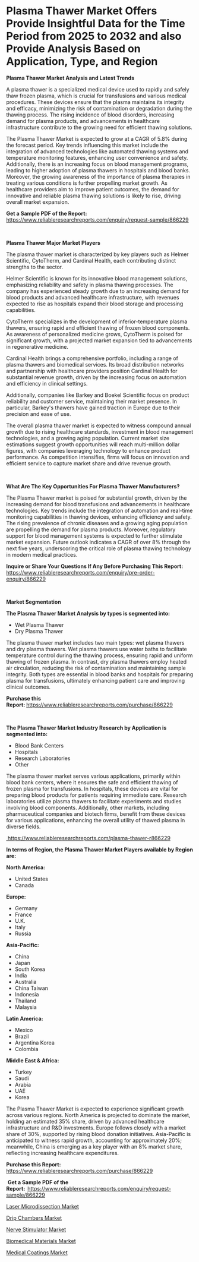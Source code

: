 <p><h1>Plasma Thawer Market Offers Provide Insightful Data for the Time Period from 2025 to 2032 and also Provide Analysis Based on Application, Type, and Region</h1></p><p><strong>Plasma Thawer Market Analysis and Latest Trends</strong></p>
<p><p>A plasma thawer is a specialized medical device used to rapidly and safely thaw frozen plasma, which is crucial for transfusions and various medical procedures. These devices ensure that the plasma maintains its integrity and efficacy, minimizing the risk of contamination or degradation during the thawing process. The rising incidence of blood disorders, increasing demand for plasma products, and advancements in healthcare infrastructure contribute to the growing need for efficient thawing solutions.</p><p>The Plasma Thawer Market is expected to grow at a CAGR of 5.8% during the forecast period. Key trends influencing this market include the integration of advanced technologies like automated thawing systems and temperature monitoring features, enhancing user convenience and safety. Additionally, there is an increasing focus on blood management programs, leading to higher adoption of plasma thawers in hospitals and blood banks. Moreover, the growing awareness of the importance of plasma therapies in treating various conditions is further propelling market growth. As healthcare providers aim to improve patient outcomes, the demand for innovative and reliable plasma thawing solutions is likely to rise, driving overall market expansion.</p></p>
<p><strong>Get a Sample PDF of the Report:&nbsp;</strong> <a href="https://www.reliableresearchreports.com/enquiry/request-sample/866229?utm_campaign=10&utm_medium=2&utm_source=Github&utm_content=ia&utm_term=04032025&utm_id=plasma-thawer">https://www.reliableresearchreports.com/enquiry/request-sample/866229</a></p>
<p>&nbsp;</p>
<p><strong>Plasma Thawer Major Market Players</strong></p>
<p><p>The plasma thawer market is characterized by key players such as Helmer Scientific, CytoTherm, and Cardinal Health, each contributing distinct strengths to the sector. </p><p>Helmer Scientific is known for its innovative blood management solutions, emphasizing reliability and safety in plasma thawing processes. The company has experienced steady growth due to an increasing demand for blood products and advanced healthcare infrastructure, with revenues expected to rise as hospitals expand their blood storage and processing capabilities.</p><p>CytoTherm specializes in the development of inferior-temperature plasma thawers, ensuring rapid and efficient thawing of frozen blood components. As awareness of personalized medicine grows, CytoTherm is poised for significant growth, with a projected market expansion tied to advancements in regenerative medicine.</p><p>Cardinal Health brings a comprehensive portfolio, including a range of plasma thawers and biomedical services. Its broad distribution networks and partnership with healthcare providers position Cardinal Health for substantial revenue growth, driven by the increasing focus on automation and efficiency in clinical settings.</p><p>Additionally, companies like Barkey and Boekel Scientific focus on product reliability and customer service, maintaining their market presence. In particular, Barkey's thawers have gained traction in Europe due to their precision and ease of use.</p><p>The overall plasma thawer market is expected to witness compound annual growth due to rising healthcare standards, investment in blood management technologies, and a growing aging population. Current market size estimations suggest growth opportunities will reach multi-million dollar figures, with companies leveraging technology to enhance product performance. As competition intensifies, firms will focus on innovation and efficient service to capture market share and drive revenue growth.</p></p>
<p>&nbsp;</p>
<p><strong>What Are The Key Opportunities For Plasma Thawer Manufacturers?</strong></p>
<p><p>The Plasma Thawer market is poised for substantial growth, driven by the increasing demand for blood transfusions and advancements in healthcare technologies. Key trends include the integration of automation and real-time monitoring capabilities in thawing devices, enhancing efficiency and safety. The rising prevalence of chronic diseases and a growing aging population are propelling the demand for plasma products. Moreover, regulatory support for blood management systems is expected to further stimulate market expansion. Future outlook indicates a CAGR of over 8% through the next five years, underscoring the critical role of plasma thawing technology in modern medical practices.</p></p>
<p><strong>Inquire or Share Your Questions If Any Before Purchasing This Report:</strong> <a href="https://www.reliableresearchreports.com/enquiry/pre-order-enquiry/866229?utm_campaign=10&utm_medium=2&utm_source=Github&utm_content=ia&utm_term=04032025&utm_id=plasma-thawer">https://www.reliableresearchreports.com/enquiry/pre-order-enquiry/866229</a></p>
<p>&nbsp;</p>
<p><strong>Market Segmentation</strong></p>
<p><strong>The Plasma Thawer Market Analysis by types is segmented into:</strong></p>
<p><ul><li>Wet Plasma Thawer</li><li>Dry Plasma Thawer</li></ul></p>
<p><p>The plasma thawer market includes two main types: wet plasma thawers and dry plasma thawers. Wet plasma thawers use water baths to facilitate temperature control during the thawing process, ensuring rapid and uniform thawing of frozen plasma. In contrast, dry plasma thawers employ heated air circulation, reducing the risk of contamination and maintaining sample integrity. Both types are essential in blood banks and hospitals for preparing plasma for transfusions, ultimately enhancing patient care and improving clinical outcomes.</p></p>
<p><strong>Purchase this Report:&nbsp;</strong><a href="https://www.reliableresearchreports.com/purchase/866229?utm_campaign=10&utm_medium=2&utm_source=Github&utm_content=ia&utm_term=04032025&utm_id=plasma-thawer">https://www.reliableresearchreports.com/purchase/866229</a></p>
<p>&nbsp;</p>
<p><strong>The Plasma Thawer Market Industry Research by Application is segmented into:</strong></p>
<p><ul><li>Blood Bank Centers</li><li>Hospitals</li><li>Research Laboratories</li><li>Other</li></ul></p>
<p><p>The plasma thawer market serves various applications, primarily within blood bank centers, where it ensures the safe and efficient thawing of frozen plasma for transfusions. In hospitals, these devices are vital for preparing blood products for patients requiring immediate care. Research laboratories utilize plasma thawers to facilitate experiments and studies involving blood components. Additionally, other markets, including pharmaceutical companies and biotech firms, benefit from these devices for various applications, enhancing the overall utility of thawed plasma in diverse fields.</p></p>
<p><a href="https://www.reliableresearchreports.com/plasma-thawer-r866229?utm_campaign=10&utm_medium=2&utm_source=Github&utm_content=ia&utm_term=04032025&utm_id=plasma-thawer">&nbsp;https://www.reliableresearchreports.com/plasma-thawer-r866229</a></p>
<p><strong>In terms of Region, the Plasma Thawer Market Players available by Region are:</strong></p>
<p>
    <p> <strong> North America: </strong>
        <ul>
            <li>United States</li>
            <li>Canada</li>
        </ul>
        </p> 
    <p> <strong> Europe: </strong>
        <ul>
            <li>Germany</li>
            <li>France</li>
            <li>U.K.</li>
            <li>Italy</li>
            <li>Russia</li>
        </ul>
        </p> 
    <p> <strong> Asia-Pacific: </strong>
        <ul>
            <li>China</li>
            <li>Japan</li>
            <li>South Korea</li>
            <li>India</li>
            <li>Australia</li>
            <li>China Taiwan</li>
            <li>Indonesia</li>
            <li>Thailand</li>
            <li>Malaysia</li>
        </ul>
        </p> 
    <p> <strong> Latin America: </strong>
        <ul>
            <li>Mexico</li>
            <li>Brazil</li>
            <li>Argentina Korea</li>
            <li>Colombia</li>
        </ul>
        </p> 
    <p> <strong> Middle East & Africa: </strong>
        <ul>
            <li>Turkey</li>
            <li>Saudi</li>
            <li>Arabia</li>
            <li>UAE</li>
            <li>Korea</li>
        </ul>
    </p>
    </p>
<p><p>The Plasma Thawer Market is expected to experience significant growth across various regions. North America is projected to dominate the market, holding an estimated 35% share, driven by advanced healthcare infrastructure and R&D investments. Europe follows closely with a market share of 30%, supported by rising blood donation initiatives. Asia-Pacific is anticipated to witness rapid growth, accounting for approximately 20%; meanwhile, China is emerging as a key player with an 8% market share, reflecting increasing healthcare expenditures.</p></p>
<p><strong>Purchase this Report: </strong><a href="https://www.reliableresearchreports.com/purchase/866229?utm_campaign=10&utm_medium=2&utm_source=Github&utm_content=ia&utm_term=04032025&utm_id=plasma-thawer">https://www.reliableresearchreports.com/purchase/866229</a></p>
<p>&nbsp;<strong>Get a Sample PDF of the Report:&nbsp;&nbsp;</strong><a href="https://www.reliableresearchreports.com/enquiry/request-sample/866229?utm_campaign=10&utm_medium=2&utm_source=Github&utm_content=ia&utm_term=04032025&utm_id=plasma-thawer">https://www.reliableresearchreports.com/enquiry/request-sample/866229</a></p>
<p><strong></strong></p>
<p><p><a href="https://github.com/biyajausenik/Market-Research-Report-List-1/blob/main/laser-microdissection-market.md?utm_campaign=10&utm_medium=2&utm_source=Github&utm_content=ia&utm_term=04032025&utm_id=plasma-thawer">Laser Microdissection Market</a></p><p><a href="https://github.com/sirayedantte/Market-Research-Report-List-1/blob/main/drip-chambers-market.md?utm_campaign=10&utm_medium=2&utm_source=Github&utm_content=ia&utm_term=04032025&utm_id=plasma-thawer">Drip Chambers Market</a></p><p><a href="https://github.com/herakterroem/Market-Research-Report-List-1/blob/main/nerve-stimulator-market.md?utm_campaign=10&utm_medium=2&utm_source=Github&utm_content=ia&utm_term=04032025&utm_id=plasma-thawer">Nerve Stimulator Market</a></p><p><a href="https://github.com/debowflaggqw/Market-Research-Report-List-1/blob/main/biomedical-materials-market.md?utm_campaign=10&utm_medium=2&utm_source=Github&utm_content=ia&utm_term=04032025&utm_id=plasma-thawer">Biomedical Materials Market</a></p><p><a href="https://github.com/momossidram/Market-Research-Report-List-1/blob/main/medical-coatings-market.md?utm_campaign=10&utm_medium=2&utm_source=Github&utm_content=ia&utm_term=04032025&utm_id=plasma-thawer">Medical Coatings Market</a></p></p>